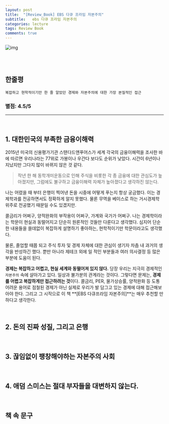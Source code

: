 ```yaml
---
layout: post
title:  "[Review_Book] EBS 다큐 프라임 자본주의"
subtitle:   ebs 다큐 프라임 자본주의
categories: lecture
tags: Review Book 
comments: true
---
```




![img](https://drive.google.com/uc?id=1ns5HzwgbAfs5TDs61_ii03K4Wj7MrP2T)



<br><br>

## 한줄평
`복잡하고 현학적이기만 한 줄 알았던 경제와 자본주의에 대한 가장 본질적인 접근`
### 별점: 4.5/5
---
<br>

## 1. 대한민국의 부족한 금융이해력
2015년 미국의 신용평가기관 스탠다드앤푸어스가 세계 각국의 금융이해력을 조사한 바에 따르면 우리나라는 77위로 가봉이나 우간다 보다도 순위가 낮았다. 시간이 6년이나 지났지만 그다지 많이 바뀌지 않은 것 같다. 
> 작년 한 해 동학개미운동으로 인해 주식을 비롯한 각 종 금융에 대한 관심도가 높아졌지만, 그럼에도 불구하고 금융이해력 자체가 높아졌다고 생각하진 않는다. 

나는 어렸을 때 부터 은행이 찍어낸 돈을 시중에 어떻게 푸는지 항상 궁금했다. 이는 경제학과를 전공하면서도 정확하게 알지 못했다. 물론 무역을 베이스로 하는 거시경제학 위주로 전공했기 때문일 수도 있겠지만.

콜금리가 어쩌구, 양적완화의 부작용이 어쩌구, 가계와 국가가 어쩌구. 나는 경제학이라는 학문이 현실과 동떨어지고 단순히 원론적인 것들만 다룬다고 생각했다. 심지어 단순한 내용들을 쓸데없이 복잡하게 설명하기 좋아하는, 현학적이기만 학문이라고도 생각했다. 

물론, 졸업할 때쯤 되고 주식 투자 및 경제 자체에 대한 관심이 생기자 차츰 내 과거의 생각을 반성하긴 했다. 뿐만 아니라 제테크 외에 일 적인 부분들과 여러 의사결정 등 많은 부분에 도움이 된다. 

**경제는 복잡하고 어렵고, 현실 세계와 동떨어져 있지 않다.** 당장 우리는 지극히 경제적인 `자본주의` 속에 살아가고 있다. 일상과 불가분의 관계라는 것이다. 그렇다면 문제는, **경제를 어렵고 복잡하게만 접근하려는 것**이다. 콜금리, PER, 물가상승률, 양적완화 등 도통 어려운 용어로 점철된 경제가 아닌 실제로 우리가 발 담그고 있는 경제에 대해 접근해보아야 한다. 그리고 그 시작으로 이 책 **[EBS 다큐프라임 자본주의]**는 매우 추천할 만 하다고 생각한다. 

<br>

## 2. 돈의 진짜 성질, 그리고 은행

<br>

## 3. 끊임없이 팽창해야하는 자본주의 사회

<br>

## 4. 애덤 스미스는 절대 부자들을 대변하지 않는다.

<br>



## 책 속 문구